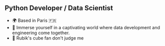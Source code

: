 Python Developer / Data Scientist
---
* 🌍  Based in Paris 🇫🇷
* 🧠  Immerse yourself in a captivating world where data development and engineering come together.
* 🔰 Rubik's cube fan don't judge me
